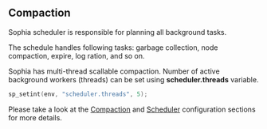 
Compaction
----------

Sophia scheduler is responsible for planning all background tasks.

The schedule handles following tasks: garbage collection, node compaction, expire, log ration, and so on.

Sophia has multi-thread scallable compaction. Number of active background
workers (threads) can be set using **scheduler.threads** variable.

```C
sp_setint(env, "scheduler.threads", 5);
```

Please take a look at the [Compaction](../conf/compaction.md) and [Scheduler](../conf/scheduler.md)
configuration sections for more details.
